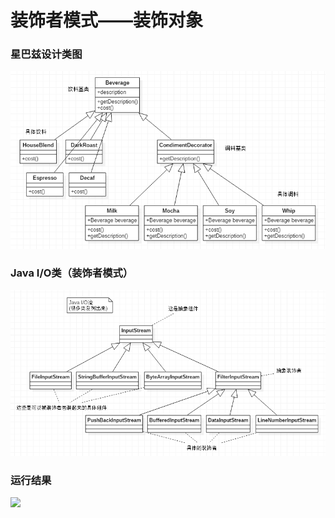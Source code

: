 # 装饰者模式——装饰对象
### 星巴兹设计类图
![](https://github.com/linpeiyou/design-patterns-java/blob/master/decorator/image/starbuzz_uml.png)
### Java I/O类（装饰者模式）
![](https://github.com/linpeiyou/design-patterns-java/blob/master/decorator/image/java_io_uml.png)
### 运行结果
![](https://github.com/linpeiyou/design-patterns-java/blob/master/decorator/image/result.png)